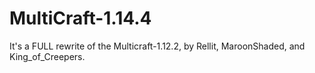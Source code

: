 # MultiCraft-1.14.4
It's a FULL rewrite of the Multicraft-1.12.2, by Rellit, MaroonShaded, and King_of_Creepers.
